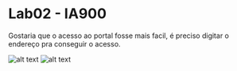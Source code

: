 # Lab02 - IA900

Gostaria que o acesso ao portal fosse mais facil, é preciso digitar o endereço pra conseguir o acesso.


![alt text](image.png)
![alt text](image02.png)